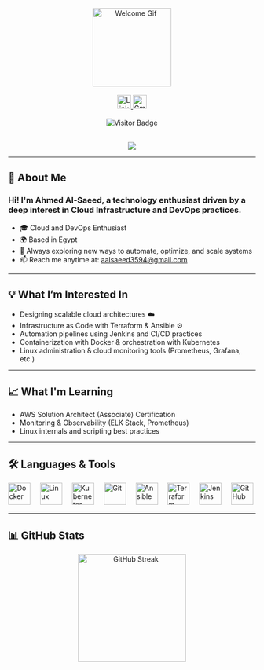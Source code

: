 <div align="center">
  <img height="160" src="https://media.giphy.com/media/M9gbBd9nbDrOTu1Mqx/giphy.gif" alt="Welcome Gif" />
</div>

<br/>

<div align="center">
  <a href="https://www.linkedin.com/in/ahmed-al-saeed3594" target="_blank">
    <img src="https://img.shields.io/static/v1?message=LinkedIn&logo=linkedin&label=&color=0077B5&logoColor=white&labelColor=&style=for-the-badge" height="28" alt="LinkedIn Badge" />
  </a>
  <a href="mailto:aalsaeed3594@gmail.com" target="_blank">
    <img src="https://img.shields.io/static/v1?message=Email&logo=gmail&label=&color=EA4335&logoColor=white&labelColor=&style=for-the-badge" height="28" alt="Gmail Badge" />
  </a>
</div>

<br/>

<div align="center">
  <img src="https://visitor-badge.laobi.icu/badge?page_id=ahmedalsaeed.ahmedalsaeed" alt="Visitor Badge" />
</div>

<br/>

<p align="center">
  <img src="https://readme-typing-svg.herokuapp.com?font=Fira+Code&pause=1000&color=42A5F5&center=true&width=600&lines=Hi+%F0%9F%91%8B%2C+I'm+Ahmed+Al-Saeed!;Cloud+and+DevOps+Engineer" />
</p>

---

## 🚀 About Me

<h3>
Hi! I'm <strong>Ahmed Al-Saeed</strong>, a technology enthusiast driven by a deep interest in <strong>Cloud Infrastructure</strong> and <strong>DevOps</strong> practices.
</h3>

- 🎓 Cloud and DevOps Enthusiast  
- 🌍 Based in Egypt  
- 🧠 Always exploring new ways to automate, optimize, and scale systems  
- 📫 Reach me anytime at: <a href="mailto:aalsaeed3594@gmail.com">aalsaeed3594@gmail.com</a>

---

## 💡 What I’m Interested In

- Designing scalable cloud architectures ☁️  
- Infrastructure as Code with Terraform & Ansible ⚙️  
- Automation pipelines using Jenkins and CI/CD practices  
- Containerization with Docker & orchestration with Kubernetes  
- Linux administration & cloud monitoring tools (Prometheus, Grafana, etc.)

---

## 📈 What I'm Learning

- AWS Solution Architect (Associate) Certification  
- Monitoring & Observability (ELK Stack, Prometheus)  
- Linux internals and scripting best practices  

---

## 🛠️ Languages & Tools

<div align="left">
  <img src="https://cdn.jsdelivr.net/gh/devicons/devicon/icons/docker/docker-plain-wordmark.svg" height="45" alt="Docker" />
  <img width="12" />
  <img src="https://cdn.jsdelivr.net/gh/devicons/devicon/icons/linux/linux-original.svg" height="45" alt="Linux" />
  <img width="12" />
  <img src="https://cdn.jsdelivr.net/gh/devicons/devicon/icons/kubernetes/kubernetes-plain.svg" height="45" alt="Kubernetes" />
  <img width="12" />
  <img src="https://cdn.jsdelivr.net/gh/devicons/devicon/icons/git/git-original.svg" height="45" alt="Git" />
  <img width="12" />
  <img src="https://cdn.jsdelivr.net/gh/devicons/devicon/icons/ansible/ansible-original.svg" height="45" alt="Ansible" />
  <img width="12" />
  <img src="https://cdn.jsdelivr.net/gh/devicons/devicon/icons/terraform/terraform-original.svg" height="45" alt="Terraform" />
  <img width="12" />
  <img src="https://cdn.jsdelivr.net/gh/devicons/devicon/icons/jenkins/jenkins-original.svg" height="45" alt="Jenkins" />
  <img width="12" />
  <img src="https://cdn.jsdelivr.net/gh/devicons/devicon/icons/github/github-original.svg" height="45" alt="GitHub" />
</div>

---

## 📊 GitHub Stats

<div align="center">
  <img src="https://streak-stats.demolab.com?user=ahmedalsaeed&locale=en&mode=daily&theme=dark&hide_border=false&border_radius=5&order=3" height="220" alt="GitHub Streak" />
</div>
